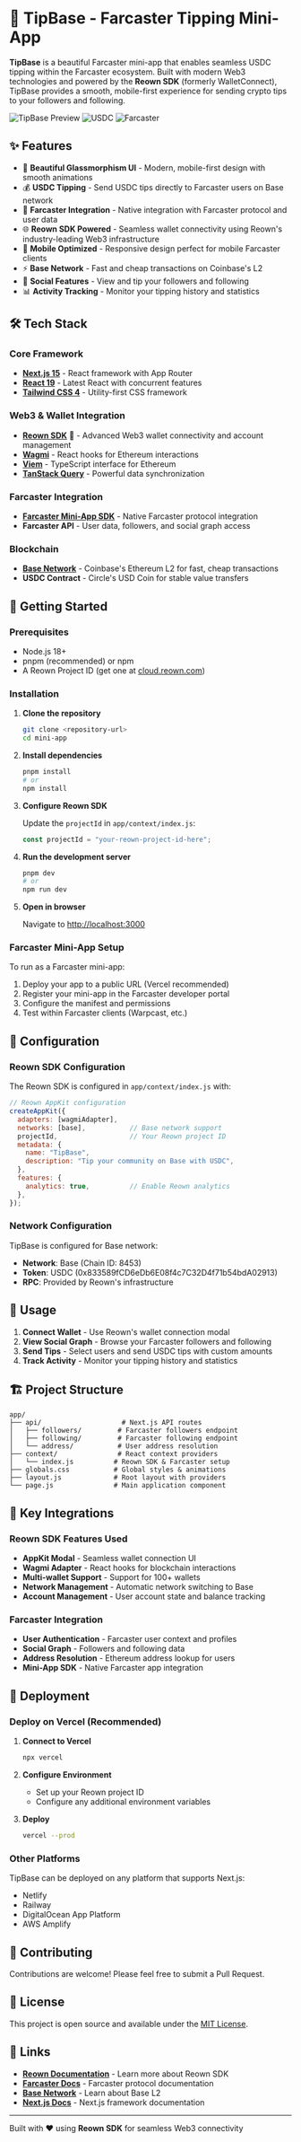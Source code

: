 # 🎯 TipBase - Farcaster Tipping Mini-App

**TipBase** is a beautiful Farcaster mini-app that enables seamless USDC tipping within the Farcaster ecosystem. Built with modern Web3 technologies and powered by the **Reown SDK** (formerly WalletConnect), TipBase provides a smooth, mobile-first experience for sending crypto tips to your followers and following.

![TipBase Preview](https://img.shields.io/badge/Network-Base-blue) ![USDC](https://img.shields.io/badge/Token-USDC-green) ![Farcaster](https://img.shields.io/badge/Platform-Farcaster-purple)

## ✨ Features

- 🎨 **Beautiful Glassmorphism UI** - Modern, mobile-first design with smooth animations
- 💰 **USDC Tipping** - Send USDC tips directly to Farcaster users on Base network
- 🔗 **Farcaster Integration** - Native integration with Farcaster protocol and user data
- 🌐 **Reown SDK Powered** - Seamless wallet connectivity using Reown's industry-leading Web3 infrastructure
- 📱 **Mobile Optimized** - Responsive design perfect for mobile Farcaster clients
- ⚡ **Base Network** - Fast and cheap transactions on Coinbase's L2
- 👥 **Social Features** - View and tip your followers and following
- 📊 **Activity Tracking** - Monitor your tipping history and statistics

## 🛠 Tech Stack

### Core Framework

- **[Next.js 15](https://nextjs.org)** - React framework with App Router
- **[React 19](https://react.dev)** - Latest React with concurrent features
- **[Tailwind CSS 4](https://tailwindcss.com)** - Utility-first CSS framework

### Web3 & Wallet Integration
- **[Reown SDK](https://reown.com)** 🌟 - Advanced Web3 wallet connectivity and account management
- **[Wagmi](https://wagmi.sh)** - React hooks for Ethereum interactions
- **[Viem](https://viem.sh)** - TypeScript interface for Ethereum
- **[TanStack Query](https://tanstack.com/query)** - Powerful data synchronization

### Farcaster Integration
- **[Farcaster Mini-App SDK](https://docs.farcaster.xyz/developers/frames/miniapps)** - Native Farcaster protocol integration
- **Farcaster API** - User data, followers, and social graph access

### Blockchain
- **[Base Network](https://base.org)** - Coinbase's Ethereum L2 for fast, cheap transactions
- **USDC Contract** - Circle's USD Coin for stable value transfers

## 🚀 Getting Started

### Prerequisites

- Node.js 18+ 
- pnpm (recommended) or npm
- A Reown Project ID (get one at [cloud.reown.com](https://cloud.reown.com))

### Installation

1. **Clone the repository**
   ```bash
   git clone <repository-url>
   cd mini-app
   ```

2. **Install dependencies**
   ```bash
   pnpm install
   # or
   npm install
   ```

3. **Configure Reown SDK**
   
   Update the `projectId` in `app/context/index.js`:
   ```javascript
   const projectId = "your-reown-project-id-here";
   ```

4. **Run the development server**
   ```bash
   pnpm dev
   # or
   npm run dev
   ```

5. **Open in browser**
   
   Navigate to [http://localhost:3000](http://localhost:3000)

### Farcaster Mini-App Setup

To run as a Farcaster mini-app:

1. Deploy your app to a public URL (Vercel recommended)
2. Register your mini-app in the Farcaster developer portal
3. Configure the manifest and permissions
4. Test within Farcaster clients (Warpcast, etc.)

## 🔧 Configuration

### Reown SDK Configuration

The Reown SDK is configured in `app/context/index.js` with:

```javascript
// Reown AppKit configuration
createAppKit({
  adapters: [wagmiAdapter],
  networks: [base],           // Base network support
  projectId,                  // Your Reown project ID
  metadata: {
    name: "TipBase",
    description: "Tip your community on Base with USDC",
  },
  features: {
    analytics: true,          // Enable Reown analytics
  },
});
```

### Network Configuration

TipBase is configured for Base network:
- **Network**: Base (Chain ID: 8453)
- **Token**: USDC (0x833589fCD6eDb6E08f4c7C32D4f71b54bdA02913)
- **RPC**: Provided by Reown's infrastructure

## 📱 Usage

1. **Connect Wallet** - Use Reown's wallet connection modal
2. **View Social Graph** - Browse your Farcaster followers and following
3. **Send Tips** - Select users and send USDC tips with custom amounts
4. **Track Activity** - Monitor your tipping history and statistics

## 🏗 Project Structure

```
app/
├── api/                    # Next.js API routes
│   ├── followers/         # Farcaster followers endpoint
│   ├── following/         # Farcaster following endpoint
│   └── address/           # User address resolution
├── context/               # React context providers
│   └── index.js          # Reown SDK & Farcaster setup
├── globals.css           # Global styles & animations
├── layout.js             # Root layout with providers
└── page.js               # Main application component
```

## 🌟 Key Integrations

### Reown SDK Features Used

- **AppKit Modal** - Seamless wallet connection UI
- **Wagmi Adapter** - React hooks for blockchain interactions
- **Multi-wallet Support** - Support for 100+ wallets
- **Network Management** - Automatic network switching to Base
- **Account Management** - User account state and balance tracking

### Farcaster Integration

- **User Authentication** - Farcaster user context and profiles
- **Social Graph** - Followers and following data
- **Address Resolution** - Ethereum address lookup for users
- **Mini-App SDK** - Native Farcaster app integration

## 🚀 Deployment

### Deploy on Vercel (Recommended)

1. **Connect to Vercel**
   ```bash
   npx vercel
   ```

2. **Configure Environment**
   - Set up your Reown project ID
   - Configure any additional environment variables

3. **Deploy**
   ```bash
   vercel --prod
   ```

### Other Platforms

TipBase can be deployed on any platform that supports Next.js:
- Netlify
- Railway
- DigitalOcean App Platform
- AWS Amplify

## 🤝 Contributing

Contributions are welcome! Please feel free to submit a Pull Request.

## 📄 License

This project is open source and available under the [MIT License](LICENSE).

## 🔗 Links

- **[Reown Documentation](https://docs.reown.com)** - Learn more about Reown SDK
- **[Farcaster Docs](https://docs.farcaster.xyz)** - Farcaster protocol documentation
- **[Base Network](https://base.org)** - Learn about Base L2
- **[Next.js Docs](https://nextjs.org/docs)** - Next.js framework documentation

---

Built with ❤️ using **Reown SDK** for seamless Web3 connectivity
